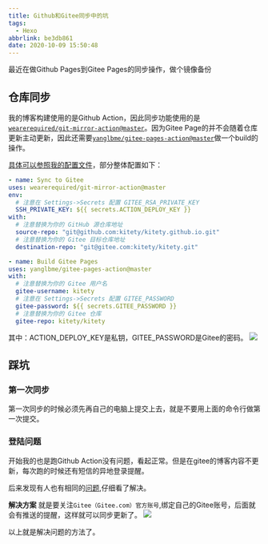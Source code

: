 ```yaml
---
title: Github和Gitee同步中的坑
tags:
  - Hexo
abbrlink: be3db861
date: 2020-10-09 15:50:48
---
```

最近在做Github Pages到Gitee Pages的同步操作，做个镜像备份

## 仓库同步

我的博客构建使用的是Github Action，因此同步功能使用的是[`wearerequired/git-mirror-action@master`](https://github.com/wearerequired/git-mirror-action)。因为Gitee Page的并不会随着仓库更新主动更新，因此还需要[`yanglbme/gitee-pages-action@master`](https://github.com/yanglbme/gitee-pages-action)做一个build的操作。

<!-- more -->

[具体可以参照我的配置文件](https://github.com/kitety/blog/blob/master/.github/workflows/main.yml)，部分整体配置如下：
```yml
- name: Sync to Gitee
uses: wearerequired/git-mirror-action@master
env:
  # 注意在 Settings->Secrets 配置 GITEE_RSA_PRIVATE_KEY
  SSH_PRIVATE_KEY: ${{ secrets.ACTION_DEPLOY_KEY }}
with:
  # 注意替换为你的 GitHub 源仓库地址
  source-repo: "git@github.com:kitety/kitety.github.io.git"
  # 注意替换为你的 Gitee 目标仓库地址
  destination-repo: "git@gitee.com:kitety/kitety.git"

- name: Build Gitee Pages
uses: yanglbme/gitee-pages-action@master
with:
  # 注意替换为你的 Gitee 用户名
  gitee-username: kitety
  # 注意在 Settings->Secrets 配置 GITEE_PASSWORD
  gitee-password: ${{ secrets.GITEE_PASSWORD }}
  # 注意替换为你的 Gitee 仓库
  gitee-repo: kitety/kitety

```
其中：ACTION_DEPLOY_KEY是私钥，GITEE_PASSWORD是Gitee的密码。
![](https://cdn.jsdelivr.net/gh/kitety/blog_img/img/20201009155932.png)

## 踩坑
### 第一次同步
第一次同步的时候必须先再自己的电脑上提交上去，就是不要用上面的命令行做第一次提交。

### 登陆问题
开始我的也是跑Github Action没有问题，看起正常。但是在gitee的博客内容不更新，每次跑的时候还有短信的异地登录提醒。

后来发现有人也有相同的[问题](https://github.com/yanglbme/gitee-pages-action/issues/6),仔细看了解决。 

**解决方案**
就是要关注`Gitee（Gitee.com）官方账号`,绑定自己的Gitee账号，后面就会有推送的提醒，这样就可以同步更新了。
![](https://cdn.jsdelivr.net/gh/kitety/blog_img/img/20201009212425.png)

以上就是解决问题的方法了。